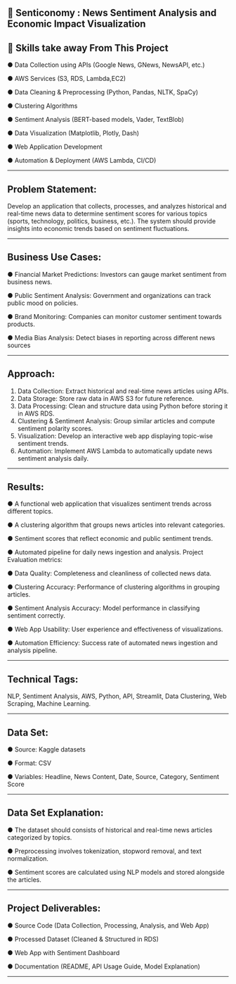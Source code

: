 📰 Senticonomy : News Sentiment Analysis and Economic Impact Visualization 
------------------------------------------------------------------

🚀 Skills take away From This Project 
------------------------------------------------------------------

● Data Collection using APIs (Google News, GNews, NewsAPI, etc.) 

● AWS Services (S3, RDS, Lambda,EC2) 

● Data Cleaning & Preprocessing (Python, Pandas, NLTK, SpaCy) 

● Clustering Algorithms  

● Sentiment Analysis (BERT-based models, Vader, TextBlob) 

● Data Visualization (Matplotlib, Plotly, Dash) 

● Web Application Development  

● Automation & Deployment (AWS Lambda, CI/CD) 

------------------------------------------------------------------

Problem Statement: 
------------------------------------------------------------------

Develop an application that collects, processes, and analyzes historical and real-time news data to determine sentiment scores for various topics (sports, technology, politics, business, etc.). The system should provide insights into economic trends based on sentiment fluctuations. 

------------------------------------------------------------------

Business Use Cases: 
------------------------------------------------------------------

● Financial Market Predictions: Investors can gauge market sentiment from business news. 

● Public Sentiment Analysis: Government and organizations can track public mood on policies. 

● Brand Monitoring: Companies can monitor customer sentiment towards products. 

● Media Bias Analysis: Detect biases in reporting across different news sources 

------------------------------------------------------------------

Approach: 
------------------------------------------------------------------

1. Data Collection: Extract historical and real-time news articles using APIs. 
2. Data Storage: Store raw data in AWS S3 for future reference. 
3. Data Processing: Clean and structure data using Python before storing it in AWS RDS. 
4. Clustering & Sentiment Analysis: Group similar articles and compute sentiment polarity scores. 
5. Visualization: Develop an interactive web app displaying topic-wise sentiment trends. 
6. Automation: Implement AWS Lambda to automatically update news sentiment analysis daily.
   
------------------------------------------------------------------

Results:  
------------------------------------------------------------------

● A functional web application that visualizes sentiment trends across different topics. 

● A clustering algorithm that groups news articles into relevant categories. 

● Sentiment scores that reflect economic and public sentiment trends. 

● Automated pipeline for daily news ingestion and analysis. Project Evaluation metrics: 

● Data Quality: Completeness and cleanliness of collected news data. 

● Clustering Accuracy: Performance of clustering algorithms in grouping articles. 

● Sentiment Analysis Accuracy: Model performance in classifying sentiment correctly. 

● Web App Usability: User experience and effectiveness of visualizations. 

● Automation Efficiency: Success rate of automated news ingestion and analysis pipeline. 

------------------------------------------------------------------

Technical Tags: 
------------------------------------------------------------------

NLP, Sentiment Analysis, AWS, Python, API, Streamlit, Data Clustering, Web Scraping, Machine Learning.

------------------------------------------------------------------

Data Set: 
------------------------------------------------------------------

● Source: Kaggle datasets 

● Format: CSV 

● Variables: Headline, News Content, Date, Source, Category, Sentiment Score 

------------------------------------------------------------------

Data Set Explanation: 
------------------------------------------------------------------

● The dataset should consists of historical and real-time news articles categorized by topics. 

● Preprocessing involves tokenization, stopword removal, and text normalization. 

● Sentiment scores are calculated using NLP models and stored alongside the articles. 

------------------------------------------------------------------

Project Deliverables: 
------------------------------------------------------------------

● Source Code (Data Collection, Processing, Analysis, and Web App) 

● Processed Dataset (Cleaned & Structured in RDS) 

● Web App with Sentiment Dashboard 

● Documentation (README, API Usage Guide, Model Explanation)

------------------------------------------------------------------
